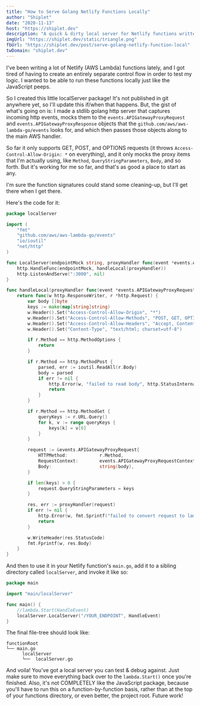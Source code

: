 ```yaml
---
title: "How to Serve Golang Netlify Functions Locally"
author: "Shiplet"
date: "2020-11-13"
host: "https://shiplet.dev"
description: "A quick & dirty local server for Netlify functions written in golang"
imgUrl: "https://shiplet.dev/static/triangle.png"
fbUrl: "https://shiplet.dev/post/serve-golang-netlify-function-local"
twDomain: "shiplet.dev"
---
```


I've been writing a lot of Netlify (AWS Lambda) functions lately, and I got tired of having to create an
entirely separate control flow in order to test my logic. I wanted to be able to run these functions locally
just like the JavaScript peeps.

So I created this little localServer package! It's not published in git anywhere yet, so I'll update this if/when that happens. But, the 
gist of what's going on is: I made a stdlib golang http server that captures incoming http events, mocks them to the
`events.APIGatewayProxyRequest` and `events.APIGatewayProxyResponse` objects that the `github.com/aws/aws-lambda-go/events` 
looks for, and which then passes those objects along to the main AWS handler.

So far it only supports GET, POST, and OPTIONS requests (it throws `Access-Control-Allow-Origin: *` on everything), and it 
only mocks the proxy items that I'm actually using, like `Method`, `QueryStringParameters`, `Body`,
and so forth. But it's working for me so far, and that's as good a place to start as any.

I'm sure the function signatures could stand some cleaning-up, but I'll get there when I get there.

Here's the code for it:

```go
package localServer

import (
	"fmt"
	"github.com/aws/aws-lambda-go/events"
	"io/ioutil"
	"net/http"
)

func LocalServer(endpointMock string, proxyHandler func(event *events.APIGatewayProxyRequest)(*events.APIGatewayProxyResponse, error)) {
	http.HandleFunc(endpointMock, handleLocal(proxyHandler))
	http.ListenAndServe(":3000", nil)
}

func handleLocal(proxyHandler func(event *events.APIGatewayProxyRequest)(*events.APIGatewayProxyResponse, error)) func(w http.ResponseWriter, r *http.Request) {
	return func(w http.ResponseWriter, r *http.Request) {
		var body []byte
		keys := make(map[string]string)
		w.Header().Set("Access-Control-Allow-Origin", "*")
		w.Header().Set("Access-Control-Allow-Methods", "POST, GET, OPTIONS, PUT, DELETE")
		w.Header().Set("Access-Control-Allow-Headers", "Accept, Content-Type, Content-Length, Accept-Encoding, X-CSRF-Token, Authorization")
		w.Header().Set("Content-Type", "text/html; charset=utf-8")

		if r.Method == http.MethodOptions {
			return
		}

		if r.Method == http.MethodPost {
			parsed, err := ioutil.ReadAll(r.Body)
			body = parsed
			if err != nil {
				http.Error(w, "failed to read body", http.StatusInternalServerError)
				return
			}
		}

		if r.Method == http.MethodGet {
			queryKeys := r.URL.Query()
			for k, v := range queryKeys {
				keys[k] = v[0]
			}
		}

		request := &events.APIGatewayProxyRequest{
			HTTPMethod:            r.Method,
			RequestContext:        events.APIGatewayProxyRequestContext{},
			Body:                  string(body),
		}

		if len(keys) > 0 {
			request.QueryStringParameters = keys
		}

		res, err := proxyHandler(request)
		if err != nil {
			http.Error(w, fmt.Sprintf("failed to convert request to lambda event: %s", err), res.StatusCode)
			return
		}

		w.WriteHeader(res.StatusCode)
		fmt.Fprintf(w, res.Body)
	}
}
```

And then to use it in your Netlify function's `main.go`, add it to a sibling directory called `localServer`, and invoke it
like so:

```go
package main

import "main/localServer"

func main() {
	//lambda.Start(HandleEvent)
	localServer.LocalServer("/YOUR_ENDPOINT", HandleEvent)
}
```

The final file-tree should look like:

```plaintext
functionRoot
└── main.go
      localServer
      └──  localServer.go
```

And voila! You've got a local server you can test & debug against. Just make sure to move everything back over to the
`lambda.Start()` once you're finished. Also, it's not COMPLETELY like the JavaScript package, because you'll have to run
this on a function-by-function basis, rather than at the top of your functions directory, or even better, the project root.
Future work!

